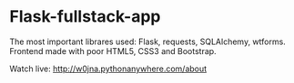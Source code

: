 # Flask-fullstack-app

The most important librares used:
Flask, requests, SQLAlchemy, wtforms.
Frontend made with poor HTML5, CSS3 and Bootstrap.

Watch live: http://w0jna.pythonanywhere.com/about
